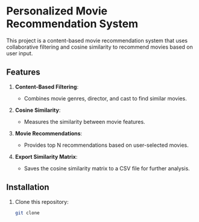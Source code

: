 # Personalized Movie Recommendation System

This project is a content-based movie recommendation system that uses collaborative filtering and cosine similarity to recommend movies based on user input.

## Features

1. **Content-Based Filtering**:
   - Combines movie genres, director, and cast to find similar movies.

2. **Cosine Similarity**:
   - Measures the similarity between movie features.

3. **Movie Recommendations**:
   - Provides top N recommendations based on user-selected movies.

4. **Export Similarity Matrix**:
   - Saves the cosine similarity matrix to a CSV file for further analysis.

## Installation

1. Clone this repository:
   ```bash
   git clone
